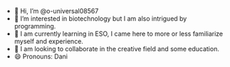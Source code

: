 - 👋 Hi, I’m @o-universal08567
- 👀 I’m interested in biotechnology but I am also intrigued by programming.
- 🌱 I am currently learning in ESO, I came here to more or less familiarize myself and experience.
- 💞️ I am looking to collaborate in the creative field and some education.
- 😄 Pronouns: Dani

<!---
o-universal08567/o-universal08567 is a ✨ special ✨ repository because its `README.md` (this file) appears on your GitHub profile.
You can click the Preview link to take a look at your changes.
--->

